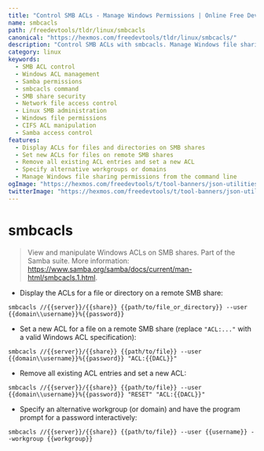```yaml
---
title: "Control SMB ACLs - Manage Windows Permissions | Online Free DevTools by Hexmos"
name: smbcacls
path: /freedevtools/tldr/linux/smbcacls
canonical: "https://hexmos.com/freedevtools/tldr/linux/smbcacls/"
description: "Control SMB ACLs with smbcacls. Manage Windows file sharing permissions and access control lists. Free online tool, no registration required."
category: linux
keywords:
  - SMB ACL control
  - Windows ACL management
  - Samba permissions
  - smbcacls command
  - SMB share security
  - Network file access control
  - Linux SMB administration
  - Windows file permissions
  - CIFS ACL manipulation
  - Samba access control
features:
  - Display ACLs for files and directories on SMB shares
  - Set new ACLs for files on remote SMB shares
  - Remove all existing ACL entries and set a new ACL
  - Specify alternative workgroups or domains
  - Manage Windows file sharing permissions from the command line
ogImage: "https://hexmos.com/freedevtools/t/tool-banners/json-utilities-banner.png"
twitterImage: "https://hexmos.com/freedevtools/t/tool-banners/json-utilities-banner.png"
---
```


# smbcacls

> View and manipulate Windows ACLs on SMB shares.
> Part of the Samba suite.
> More information: <https://www.samba.org/samba/docs/current/man-html/smbcacls.1.html>.

- Display the ACLs for a file or directory on a remote SMB share:

`smbcacls //{{server}}/{{share}} {{path/to/file_or_directory}} --user {{domain\\username}}%{{password}}`

- Set a new ACL for a file on a remote SMB share (replace `"ACL:..."` with a valid Windows ACL specification):

`smbcacls //{{server}}/{{share}} {{path/to/file}} --user {{domain\\username}}%{{password}} "ACL:{{DACL}}"`

- Remove all existing ACL entries and set a new ACL:

`smbcacls //{{server}}/{{share}} {{path/to/file}} --user {{domain\\username}}%{{password}} "RESET" "ACL:{{DACL}}"`

- Specify an alternative workgroup (or domain) and have the program prompt for a password interactively:

`smbcacls //{{server}}/{{share}} {{path/to/file}} --user {{username}} --workgroup {{workgroup}}`
